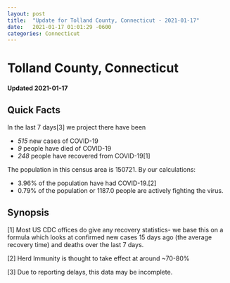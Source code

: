 ```yaml
---
layout: post
title:  "Update for Tolland County, Connecticut - 2021-01-17"
date:   2021-01-17 01:01:29 -0600
categories: Connecticut
---
```


# Tolland County, Connecticut
#### Updated 2021-01-17

## Quick Facts

In the last 7 days[3] we project there have been
- *515* new cases of COVID-19
- *9* people have died of COVID-19
- *248* people have recovered from COVID-19[1]

The population in this census area is 150721. By our calculations:
- 3.96% of the population have had COVID-19.[2]
- 0.79% of the population or 1187.0 people are actively fighting the virus.

## Synopsis




[1] Most US CDC offices do give any recovery statistics- we base this on a formula which looks at confirmed new cases
15 days ago (the average recovery time) and deaths over the last 7 days.

[2] Herd Immunity is thought to take effect at around ~70-80%

[3] Due to reporting delays, this data may be incomplete.
 
    